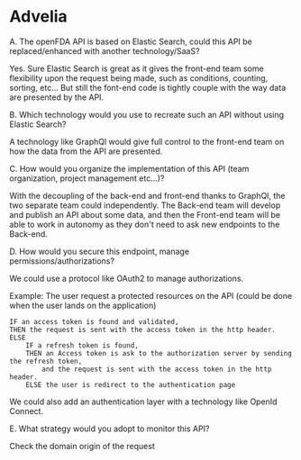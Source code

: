 # Advelia

A. The openFDA API is based on Elastic Search, could this API be replaced/enhanced with another
technology/SaaS?

Yes. Sure Elastic Search is great as it gives the front-end team some flexibility upon the request being made, such as conditions, counting, sorting, etc... But still the font-end code is tightly couple with the way data are presented by the API.

B. Which technology would you use to recreate such an API without using Elastic Search?

A technology like GraphQl would give full control to the front-end team on how the data from the API are presented.


C. How would you organize the implementation of this API (team organization, project
management etc...)?

With the decoupling of the back-end and front-end thanks to GraphQl, the two separate team could independently. 
The Back-end team will develop and publish an API about some data, and then the Front-end team will be able to work in autonomy as they don't need to ask new endpoints to the Back-end.


D. How would you secure this endpoint, manage permissions/authorizations?

We could use a protocol like OAuth2 to manage authorizations.

Example: The user request a protected resources on the API (could be done when the user lands on the application)

    IF an access token is found and validated, 
    THEN the request is sent with the access token in the http header.
    ELSE 
        IF a refresh token is found,
        THEN an Access token is ask to the authorization server by sending the refresh token, 
            and the request is sent with the access token in the http header.
        ELSE the user is redirect to the authentication page

We could also add an authentication layer with a technology like OpenId Connect.


E. What strategy would you adopt to monitor this API?

Check the domain origin of the request